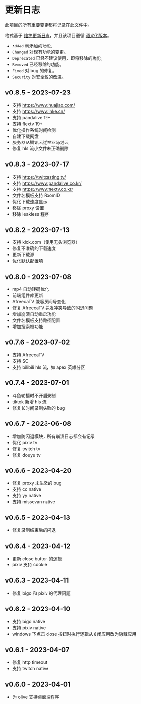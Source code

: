 # 更新日志

此项目的所有重要变更都将记录在此文件中。

格式基于 [维护更新日志](https://keepachangelog.com/en/1.0.0/)，并且该项目遵循 [语义化版本](https://semver.org/spec/v2.0.0.html)。

- `Added` 新添加的功能。
- `Changed` 对现有功能的变更。
- `Deprecated` 已经不建议使用，即将移除的功能。
- `Removed` 已经移除的功能。
- `Fixed` 对 bug 的修复。
- `Security` 对安全性的改进。

## v0.8.5 - 2023-07-23

- 支持 https://www.huajiao.com/
- 支持 https://www.inke.cn/
- 支持 pandalive 19+
- 支持 flextv 19+
- 优化操作系统时间检测
- 自建下载网盘
- 服务器从腾讯云迁至亚马逊云
- 修复 hls 流小文件未正确删除

## v0.8.3 - 2023-07-17

- 支持 https://twitcasting.tv/
- 支持 https://www.pandalive.co.kr/
- 支持 https://www.flextv.co.kr/
- 文件名模板支持 RoomID
- 优化下载速度显示
- 移除 proxy 设置
- 移除 leakless 程序

## v0.8.2 - 2023-07-13

- 支持 kick.com（使用无头浏览器）
- 修复不准确的下载速度
- 更新下载源
- 优化默认配置项

## v0.8.0 - 2023-07-08

- mp4 自动转码优化
- 前端组件库更新
- AfreecaTV 兼容房间号变化
- 修复 AfreecaTV 并发冲突导致的闪退问题
- 增加崩溃自动重启功能
- 文件名模板支持路径配置
- 增加搜索框功能

## v0.7.6 - 2023-07-02

- 支持 AfreecaTV
- 支持 SC
- 支持 bilibili hls 流，如 apex 英雄分区

## v0.7.4 - 2023-07-01

- 斗鱼轮播时不开启录制
- tiktok 新增 hls 流
- 修复长时间录制失败的 bug

## v0.6.7 - 2023-06-08

- 增加防闪退模块，所有崩溃日志都会有记录
- 优化 pixiv tv
- 修复 twitch tv
- 修复 douyu tv

## v0.6.6 - 2023-04-20

- 修复 proxy 未生效的 bug
- 支持 cc native
- 支持 yy native
- 支持 missevan native

## v0.6.5 - 2023-04-13

- 修复录制结束后的闪退

## v0.6.4 - 2023-04-12

- 更新 close button 的逻辑
- pixiv 支持 cookie

## v0.6.3 - 2023-04-11

- 修复 bigo 和 pixiv 的代理问题

## v0.6.2 - 2023-04-10

- 支持 bigo native
- 支持 pixiv native
- windows 下点击 close 按钮时执行逻辑从关闭应用改为隐藏应用

## v0.6.1 - 2023-04-07

- 修复 http timeout
- 支持 twitch native

## v0.6.0 - 2023-04-01

- 为 olive 支持桌面端程序
